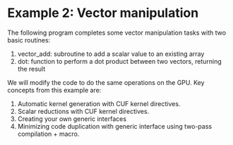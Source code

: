 # Example 2: Vector manipulation
The following program completes some vector manipulation tasks with two basic routines:
1. vector_add: subroutine to add a scalar value to an existing array
2. dot: function to perform a dot product between two vectors, returning the result

We will modify the code to do the same operations on the GPU. Key concepts from this example are:
1. Automatic kernel generation with CUF kernel directives.
2. Scalar reductions with CUF kernel directives.
3. Creating your own generic interfaces
4. Minimizing code duplication with generic interface using two-pass compilation + macro.
